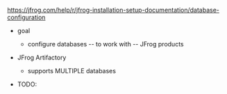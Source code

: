 https://jfrog.com/help/r/jfrog-installation-setup-documentation/database-configuration

* goal
  * configure databases -- to work with -- JFrog products

* JFrog Artifactory
  * supports MULTIPLE databases

* TODO: